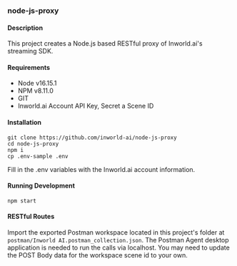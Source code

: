 ### node-js-proxy

#### Description
This project creates a Node.js based RESTful proxy of Inworld.ai's streaming SDK.

#### Requirements

+ Node v16.15.1
+ NPM v8.11.0
+ GIT
+ Inworld.ai Account API Key, Secret a Scene ID


#### Installation

```
git clone https://github.com/inworld-ai/node-js-proxy
cd node-js-proxy
npm i
cp .env-sample .env
```

Fill in the .env variables with the Inworld.ai account information.


#### Running Development

```
npm start
```

#### RESTful Routes
Import the exported Postman workspace located in this project's folder at
`postman/Inworld AI.postman_collection.json`. The Postman Agent desktop application
is needed to run the calls via localhost. You may need to update the POST Body data for the
workspace scene id to your own.
